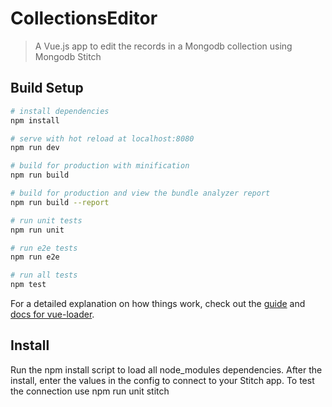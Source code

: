 # CollectionsEditor

> A Vue.js app to edit the records in a Mongodb collection using Mongodb Stitch

## Build Setup

``` bash
# install dependencies
npm install

# serve with hot reload at localhost:8080
npm run dev

# build for production with minification
npm run build

# build for production and view the bundle analyzer report
npm run build --report

# run unit tests
npm run unit

# run e2e tests
npm run e2e

# run all tests
npm test
```

For a detailed explanation on how things work, check out the [guide](http://vuejs-templates.github.io/webpack/) and [docs for vue-loader](http://vuejs.github.io/vue-loader).

## Install

Run the npm install script to load all node_modules dependencies. After the install, enter the values in the config to connect to your Stitch app. To test the connection use npm run unit stitch
